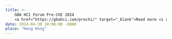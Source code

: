 ```yaml
---
title: >-
    GBA HCI Forum Pre-CHI 2024
    <a href="https://gbahci.com/prechi/" target="_blank">Read more <i class="fas fa-angle-double-right"></i></a>
date: 2024-04-30 10:00:00 -0800
place: "Hong Kong"
---
```

